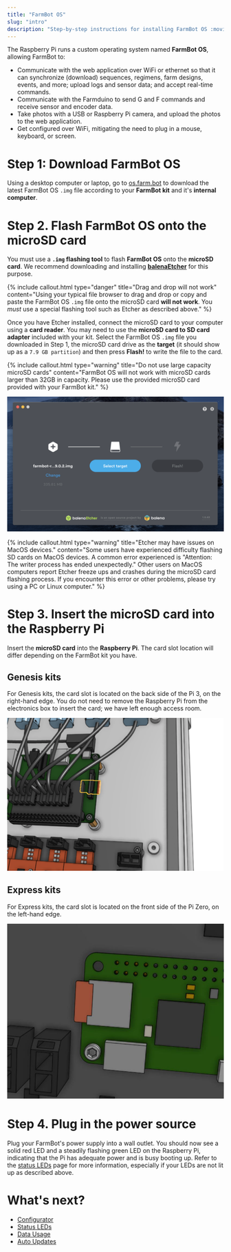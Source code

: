 ```yaml
---
title: "FarmBot OS"
slug: "intro"
description: "Step-by-step instructions for installing FarmBot OS :movie_camera: [Video tutorial](https://youtu.be/AOsF17Yxoi4?t=9)\nDownload the latest FarmBot OS `.img` file at [os.farm.bot](http://os.farm.bot)."
---
```


The Raspberry Pi runs a custom operating system named **FarmBot OS**, allowing FarmBot to:

  * Communicate with the web application over WiFi or ethernet so that it can synchronize (download) sequences, regimens, farm designs, events, and more; upload logs and sensor data; and accept real-time commands.
  * Communicate with the Farmduino to send G and F commands and receive sensor and encoder data.
  * Take photos with a USB or Raspberry Pi camera, and upload the photos to the web application.
  * Get configured over WiFi, mitigating the need to plug in a mouse, keyboard, or screen.

# Step 1: Download FarmBot OS

Using a desktop computer or laptop, go to [os.farm.bot](http://os.farm.bot) to download the latest FarmBot OS `.img` file according to your **FarmBot kit** and it's **internal computer**.

# Step 2. Flash FarmBot OS onto the microSD card

You must use a **`.img` flashing tool** to flash **FarmBot OS** onto the **microSD card**. We recommend downloading and installing **[balenaEtcher](https://www.balena.io/etcher/)** for this purpose.

{%
include callout.html
type="danger"
title="Drag and drop will not work"
content="Using your typical file browser to drag and drop or copy and paste the FarmBot OS `.img` file onto the microSD card **will not work**. You *must* use a special flashing tool such as Etcher as described above."
%}

Once you have Etcher installed, connect the microSD card to your computer using a **card reader**. You may need to use the **microSD card to SD card adapter** included with your kit. Select the FarmBot OS `.img` file you downloaded in Step 1, the microSD card drive as the **target** (it should show up as a `7.9 GB partition`) and then press **Flash!**  to write the file to the card.

{%
include callout.html
type="warning"
title="Do not use large capacity microSD cards"
content="FarmBot OS will not work with microSD cards larger than 32GB in capacity. Please use the provided microSD card provided with your FarmBot kit."
%}

![flash sd card etcher screenshot](_images/flash_sd_card_etcher_screenshot.png)

{%
include callout.html
type="warning"
title="Etcher may have issues on MacOS devices."
content="Some users have experienced difficulty flashing SD cards on MacOS devices. A common error experienced is \"Attention: The writer process has ended unexpectedly.\" Other users on MacOS computers report Etcher freeze ups and crashes during the microSD card flashing process. If you encounter this error or other problems, please try using a PC or Linux computer."
%}

# Step 3. Insert the microSD card into the Raspberry Pi

Insert the **microSD card** into the **Raspberry Pi**. The card slot location will differ depending on the FarmBot kit you have.

## Genesis kits

For Genesis kits, the card slot is located on the back side of the Pi 3, on the right-hand edge. You do not need to remove the Raspberry Pi from the electronics box to insert the card; we have left enough access room.

![MicroSD card slot on the Raspberry Pi 3](_images/microsd_card_slot_on_the_raspberry_pi_3.png)

## Express kits

For Express kits, the card slot is located on the front side of the Pi Zero, on the left-hand edge.

![MicroSD card slot on the Raspberry Pi Zero W](_images/microsd_card_slot_on_the_raspberry_pi_0.jpeg)

# Step 4. Plug in the power source

Plug your FarmBot's power supply into a wall outlet. You should now see a solid red <span class="fa fa-circle red"></span> LED and a steadily flashing green <span class="fa fa-circle led green"></span> LED on the Raspberry Pi, indicating that the Pi has adequate power and is busy booting up. Refer to the [status LEDs](intro/status-leds.md) page for more information, especially if your LEDs are not lit up as described above.

# What's next?

 * [Configurator](intro/configurator.md)
 * [Status LEDs](intro/status-leds.md)
 * [Data Usage](intro/data-usage.md)
 * [Auto Updates](intro/auto-updates.md)
